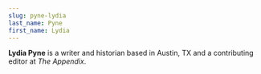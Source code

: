 ```yaml
---
slug: pyne-lydia
last_name: Pyne
first_name: Lydia
---
```

**Lydia Pyne** is a writer and historian based in Austin, TX and a contributing editor at _The Appendix_.
